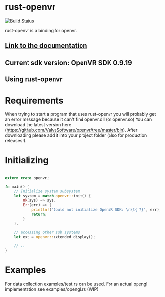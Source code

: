 rust-openvr
=====

[![Build Status](https://travis-ci.org/rust-openvr/rust-openvr.svg?branch=master)](https://travis-ci.org/rust-openvr/rust-openvr)

rust-openvr is a binding for openvr.

## [Link to the documentation](http://rust-openvr.github.io/rust-openvr/openvr/index.html)
## Current sdk version: OpenVR SDK 0.9.19


Using rust-openvr
-----------

# Requirements

When trying to start a program that uses rust-openvr you will probably get an error message because it can't find openvr.dll (or openvr.so)
You can download the latest version here (https://github.com/ValveSoftware/openvr/tree/master/bin). After downloading please add it into your project folder (also for production releases!).

# Initializing

```rust

extern crate openvr;

fn main() {
    // Initialize system subsystem
    let system = match openvr::init() {
        Ok(sys) => sys,
        Err(err) => {
            println!("Could not initialize OpenVR SDK: \n\t{:?}", err);
            return;           
        }
    };

    // accessing other sub systems
    let ext = openvr::extended_display();

    // ..
}
```

# Examples
For data collection examples/test.rs can be used.
For an actual opengl implementation see examples/opengl.rs (WIP)
